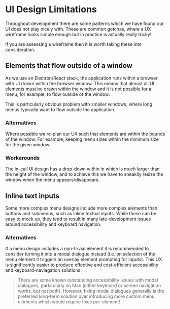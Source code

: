 # UI Design Limitations

Throughout development there are some patterns which we have found our UI does not play nicely with. These are common gotchas, where a UX wireframe looks simple enough but in practice is actually really tricky!

If you are assessing a wireframe then it is worth taking these into consideration.

## Elements that flow outside of a window

As we use an Electron/React stack, the application runs within a browser with UI drawn within the browser window. This means that almost all UI elements must be drawn within the window and it is not possible for a menu, for example, to flow outside of the window.

This is particularly obvious problem with smaller windows, where long menus typically want to flow outside the application.

### Alternatives

Where possible we re-plan our UX such that elements are within the bounds of the window. For example, keeping menu sizes within the minimum size for the given window.

### Workarounds

The in-call UI design has a drop-down within in which is much larger than the height of the window, and to achieve this we have to sneakily resize the window when the menu appears/disappears.

## Inline text inputs

Some more complex menu designs include more complex elements than buttons and submenus, such as inline textual inputs. While these can be easy to mock up, they tend to result in many late-development issues around accessibility and keyboard navigation.

### Alternatives

If a menu design includes a non-trivial element it is recommended to consider turning it into a modal dialogue instead (i.e. on selection of the menu element it triggers an overlay element prompting for inputs). This UX is significantly easier to produce effective and cost-efficient accessibility and keyboard-naviagation solutions.

> There are some known outstanding accessibility issues with modal dialogues, particularly on Mac (either keyboard or screen navigation works, but not both). However, fixing modal dialogues generally is the preferred long-term solution over introducing more custom menu elements which would require fixes per-element!
